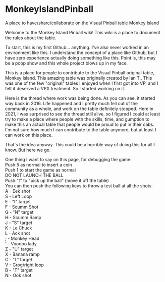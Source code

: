 # MonkeyIslandPinball
A place to have/share/collaborate on the Visual Pinball table Monkey Island

Welcome to the Monkey Island Pinball wiki! This wiki is a place to document the rules about the table.

To start, this is my first Github... anything. I've also never worked in an environment like this. I understand the concept of a place like Github, but I have zero experience actually doing something like this. Point is, this may be a poop show and this whole project blows up in my face.

This is a place for people to contribute to the Visual Pinball original table, Monkey Island. This amazing table was originally created by Ian T.. This was one of the few "original" tables I enjoyed when I first got into VP, and I felt it deserved a VPX treatment. So I started working on it.

Here is the thread where work was being done. As you can see, it started way back in 2016. Life happened and I pretty much fell out of the community as a whole, and work on the table definitely stopped. Here in 2021, I was surprised to see the thread still alive, so I figured I could at least try to make a place where people with the skills, time, and gumption to make this an actual table that people would be proud to put in their cabs. I'm not sure how much I can contribute to the table anymore, but at least I can work on this place.

That's the idea anyway. This could be a horrible way of doing this for all I know. But here we go.

One thing I want to say on this page, for debugging the game:\
Push 5 as normal to insert a coin\
Push 1 to start the game as normal\
DO NOT LAUNCH THE BALL\
Push "t" to "pick up the ball" (move it off the table)\
You can then push the following keys to throw a test ball at all the shots:\
A -	Eek shot\
S -	Left Loop\
E -	"I" target\
F -	Scumm Shot\
G -	"N" target\
H -	Scumm Ramp\
J -	"S" target\
K -	Le Chuck\
L -	Ack shot\
; -	Monkey Head\
' -	Voodoo lady\
Z -	"U" target\
X -	Banana ramp\
C -	"L" target\
V -	Grog/right loop\
B -	"T" target\
N -	Ook shot
